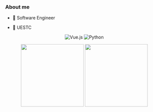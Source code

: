 ### About me

- 💼 Software Engineer

- 🏫 UESTC

<div align="center">

![Vue.js](https://img.shields.io/badge/-Vue.js-%234fc08d?logo=vue.js&style=for-the-badge&logoColor=white)
![Python](https://img.shields.io/badge/-Python-%233776ab?logo=python&style=for-the-badge&logoColor=white)
  
</div>   
<p align="center">
  <img height="200" src="https://github-readme-stats.vercel.app/api?username=runtimeerrorz&show_icons=true&include_all_commits=true" />
  <img height="200" src="https://github-readme-stats.vercel.app/api/top-langs/?username=runtimeerrorz&show_icons=true" />
</p>
